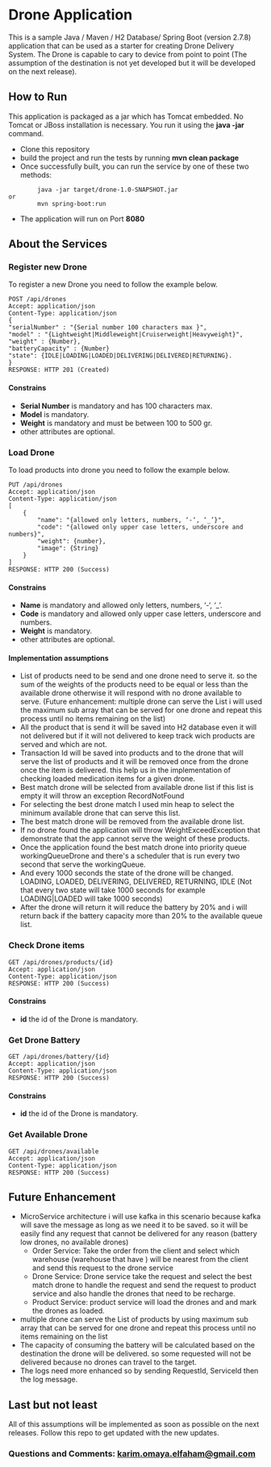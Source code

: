 # Drone Application
This is a sample Java / Maven / H2 Database/ Spring Boot (version 2.7.8) application that can be used as a starter for creating Drone Delivery System.
The Drone is capable to cary to device from point to point (The assumption of the destination is not yet developed but it will be developed on the next release).
## How to Run
This application is packaged as a jar which has Tomcat embedded. No Tomcat or JBoss installation is necessary. You run it using the **java -jar** command.
* Clone this repository
* build the project and run the tests by running **mvn clean package**
* Once successfully built, you can run the service by one of these two methods:
```
        java -jar target/drone-1.0-SNAPSHOT.jar
or
        mvn spring-boot:run
```
* The application will run on Port **8080** 
## About the Services
### Register new Drone
To register a new Drone you need to follow the example below. 
```
POST /api/drones
Accept: application/json
Content-Type: application/json
{
"serialNumber" : "{Serial number 100 characters max }",
"model" : "{Lightweight|Middleweight|Cruiserweight|Heavyweight}",
"weight" : {Number},
"batteryCapacity" : {Number}
"state": {IDLE|LOADING|LOADED|DELIVERING|DELIVERED|RETURNING}.
}
RESPONSE: HTTP 201 (Created)
```
#### Constrains 
* **Serial Number** is mandatory and has 100 characters max.
* **Model** is mandatory.
* **Weight** is mandatory and must be between 100 to 500 gr.
* other attributes are optional.
### Load Drone
To load products into drone you need to follow the example below. 
```
PUT /api/drones
Accept: application/json
Content-Type: application/json
[
    {
        "name": "{allowed only letters, numbers, ‘-‘, ‘_’}",
        "code": "{allowed only upper case letters, underscore and numbers}",
        "weight": {number},
        "image": {String}
    }
]
RESPONSE: HTTP 200 (Success)
```
#### Constrains 
* **Name** is mandatory and allowed only letters, numbers, ‘-‘, ‘_’.
* **Code** is mandatory and allowed only upper case letters, underscore and numbers.
* **Weight** is mandatory.
* other attributes are optional.

#### Implementation assumptions
* List of products need to be send and one drone need to serve it. so the sum of the weights of the products need to be equal or less than the available drone otherwise it will respond with no drone available to serve. 
(Future enhancement: multiple drone can serve the List i will used the maximum sub array that can be served for one drone and repeat this process until no items remaining on the list)
* All the product that is send it will be saved into H2 database even it will not delivered but if it will not delivered to keep track wich products are served and which are not.
* Transaction Id will be saved into products and to the drone that will serve the list of products and it will be removed once from the drone once the item is delivered. this help us in the implementation of checking loaded medication items for a given drone.
* Best match drone will be selected from available drone list if this list is empty it will throw an exception RecordNotFound
* For selecting the best drone match I used min heap to select the minimum available drone that can serve this list. 
* The best match drone will be removed from the available drone list. 
* If no drone found the application will throw WeightExceedException that demonstrate that the app cannot serve the weight of these products. 
* Once the application found the best match drone into priority queue workingQueueDrone and there's a scheduler that is run every two second that serve the workingQueue.
* And every 1000 seconds the state of the drone will be changed.  LOADING, LOADED, DELIVERING, DELIVERED, RETURNING, IDLE (Not that every two state will take 1000 seconds for example LOADING|LOADED will take 1000 seconds)
* After the drone will return it will reduce the battery by 20% and i will return back if the battery capacity more than 20% to the available queue list. 
### Check Drone items
```
GET /api/drones/products/{id}
Accept: application/json
Content-Type: application/json
RESPONSE: HTTP 200 (Success)
```
#### Constrains 
* **id** the id of the Drone is mandatory.
### Get Drone Battery
```
GET /api/drones/battery/{id}
Accept: application/json
Content-Type: application/json
RESPONSE: HTTP 200 (Success)
```
#### Constrains 
* **id** the id of the Drone is mandatory.
### Get Available Drone
```
GET /api/drones/available
Accept: application/json
Content-Type: application/json
RESPONSE: HTTP 200 (Success)
```
## Future Enhancement
* MicroService architecture i will use kafka in this scenario because kafka will save the message as long as we need it to be saved. so it will be easily find any request that cannot be delivered for any reason (battery low drones, no available drones)
    * Order Service: Take the order from the client and select which warehouse (warehouse that have ) will be nearest from the client and send this request to the drone service   
    * Drone Service: Drone service take the request and select the best match drone to handle the request and send the request to product service and also handle the drones that need to be recharge.
    * Product Service: product service will load the drones and and mark the drones as loaded. 
* multiple drone can serve the List of products by using maximum sub array that can be served for one drone and repeat this process until no items remaining on the list
* The capacity of consuming  the battery will be calculated based on the destination the drone will be delivered. so some requested will not be delivered because no drones can travel to the target. 
* The logs need more enhanced so by sending RequestId, ServiceId then the log message.
## Last but not least
All of this assumptions will be implemented as soon as possible on the next releases. 
Follow this repo to get updated with the new updates.  
### Questions and Comments: karim.omaya.elfaham@gmail.com